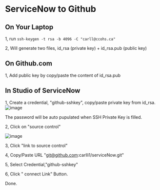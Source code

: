 # ServiceNow to Github
## On Your Laptop
1, run `ssh-keygen -t rsa -b 4096 -C "carll@ccohs.ca"`

2, Will generate two files, id_rsa (private key) + id_rsa.pub (public key)
## On Github.com
1, Add public key by copy/paste the content of id_rsa.pub
## In Studio of ServiceNow
1, Create a credential, "github-sshkey", copy/paste private key from id_rsa.
![image](https://user-images.githubusercontent.com/89544426/152921677-740ad37f-b271-40b3-b170-90b68177943f.png)

The password will be auto pupulated when SSH Private Key is filled.

2, Click on "source control"

![image](https://user-images.githubusercontent.com/89544426/152921938-4956f8c7-fbbc-4e2f-8d2c-055a7fb02996.png)

3, Click "link to source control"

4, Copy/Paste URL "git@github.com:carlli1/serviceNow.git"

5, Select Credential,"github-sshkey"

6, Click " connect Link" Button.

Done.

